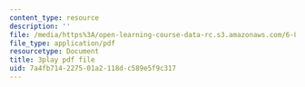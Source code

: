 ```yaml
---
content_type: resource
description: ''
file: /media/https%3A/open-learning-course-data-rc.s3.amazonaws.com/6-849-geometric-folding-algorithms-linkages-origami-polyhedra-fall-2012/7a4fb714227501a2118dc589e5f9c317_K0GuKDSX1FA.pdf
file_type: application/pdf
resourcetype: Document
title: 3play pdf file
uid: 7a4fb714-2275-01a2-118d-c589e5f9c317
---
```

